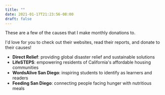 ```yaml
---
title: ""
date: 2021-01-17T21:23:56-08:00
draft: false
---
```

These are a few of the causes that I make monthly donations to.

I'd love for you to check out their websites, read their reports, and donate to their causes!

- **Direct Relief**: providing global disaster relief and sustainable solutions
- **LifeSTEPS**: empowering residents of California's affordable housing communities
- **WordsAlive San Diego**: inspiring students to identify as learners and readers
- **Feeding San Diego**: connecting people facing hunger with nutritious meals
